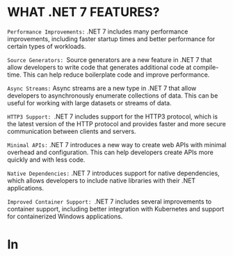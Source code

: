 # WHAT .NET 7 FEATURES?
`Performance Improvements:` .NET 7 includes many performance improvements, including faster startup times and better performance for certain types of workloads.

`Source Generators: `Source generators are a new feature in .NET 7 that allow developers to write code that generates additional code at compile-time. This can help reduce boilerplate code and improve performance.

`Async Streams:` Async streams are a new type in .NET 7 that allow developers to asynchronously enumerate collections of data. This can be useful for working with large datasets or streams of data.

`HTTP3 Support: `.NET 7 includes support for the HTTP3 protocol, which is the latest version of the HTTP protocol and provides faster and more secure communication between clients and servers.

`Minimal APIs:` .NET 7 introduces a new way to create web APIs with minimal overhead and configuration. This can help developers create APIs more quickly and with less code.

`Native Dependencies:` .NET 7 introduces support for native dependencies, which allows developers to include native libraries with their .NET applications.

`Improved Container Support: `.NET 7 includes several improvements to container support, including better integration with Kubernetes and support for containerized Windows applications.

# In
